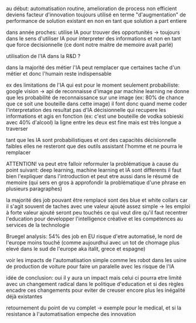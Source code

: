 au début: automatisation routine, amelioration de process non efficient
deviens facteur d'innovation 
toujours utilisé en terme "d'augmentation" de performance de solution existant en non 
en tant que solution a part entiere

dans année proches: utilise IA pour trouver des opportunités 
-> toujours dans le sens d'utiliser IA pour interpreter des informations 
et non en tant que force decisionnelle (ce dont notre maitre de memoire avait parlé)

utilisation de l'IA dans la R&D ? 

dans la majorité des métier l'IA peut remplacer que certaines tache d'un métier 
et donc l'humain reste indispensable

ex des limitations de l'IA qui est pour le moment seulement probabiliste:
google vision -> api de reconnaisse d'image par machine learning 
ne donne que les probabilité de reconnaissance sur une image 
(ex: 80% de chance que ce soit une bouteille dans cette image)
il font donc quand meme coder l'interpretation des resultat
pas d'IA décisionnelle qui recupere les informations et agis en fonction
(ex: c'est une bouteille de vodka sobieski avec 40% d'alcool)
la ligne entre les deux est fine mais est très longue a traverser 

tant que les IA sont probabilistiques et ont des capacités
décisionnelle faibles elles ne resteront que des outils assistant l'homme 
et ne pourra le remplacer 

ATTENTION! va peut etre falloir reformuler la problématique à cause du
point suivant:
deep learning, machine learning et IA sont differents 
il faut bien l'expliquer dans l'introduction 
et peut etre aussi dans le résumé de memoire 
(qui sers en gros à approfondir la problématique d'une phrase en plusieurs paragraphes)


la majorité des job pouvant être remplacé sont des blue et white collars
car il s'agit souvent de taches avec une valeur ajouté assez simple 
-> les emploi à forte valeur ajouté seront peu touchés ce qui veut dire
qu'il faut recentrer l'education pour developper l'intelligence créative 
et les compétences au services de la technologie 


Bruegel analysis: 54% des job en EU risque d'etre automatisé, le nord de l'europe moins touché (comme aujourdhui avec un tot de chomage plus elevé dans le sud de l'europe aka italit, grece et espagne)

voir les impacts de l'automatisation simple comme les robot dans les usine de production de voiture pour faire un paralelle avec les risque de 
l'IA


idée de conclusion:
oui il y aura un impact mais celui ci pourra etre limité avec un changement radical dans le politique d'education et si des règles encadre ces changements pour eviter de creuser encore plus les inégalité déjà existantes

retournement du point de vu complet -> exemple pour le medical, et si la resistance à l'automatisation empeche des innovation 
